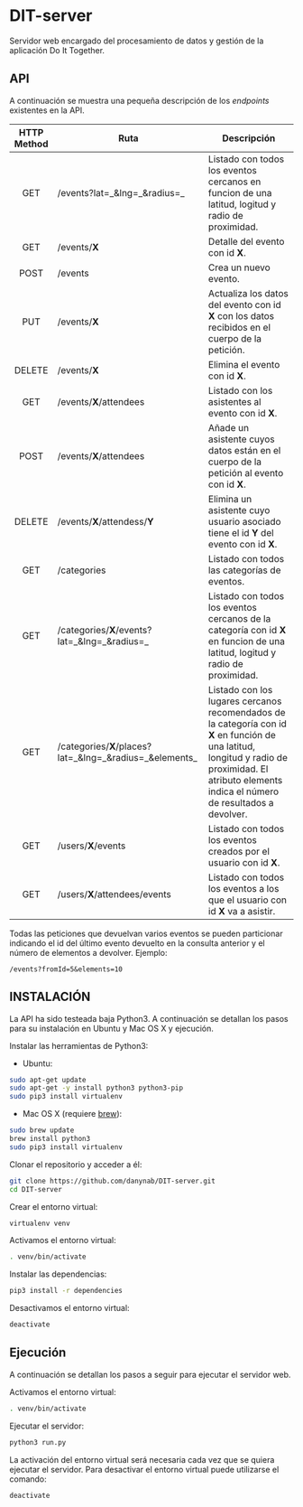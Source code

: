 # DIT-server

Servidor web encargado del procesamiento de datos y gestión de la aplicación Do It Together.

## API

A continuación se muestra una pequeña descripción de los *endpoints* existentes en la API.

HTTP Method | Ruta | Descripción
:----------:|------|-------------
GET | /events?lat=\_&lng=\_&radius=\_ | Listado con todos los eventos cercanos en funcion de una latitud, logitud y radio de proximidad.
GET | /events/**X** | Detalle del evento con id **X**.
POST | /events | Crea un nuevo evento.
PUT | /events/**X** | Actualiza los datos del evento con id **X** con los datos recibidos en el cuerpo de la petición.
DELETE | /events/**X** | Elimina el evento con id **X**.
GET | /events/**X**/attendees | Listado con los asistentes al evento con id **X**.
POST | /events/**X**/attendees | Añade un asistente cuyos datos están en el cuerpo de la petición al evento con id **X**.
DELETE | /events/**X**/attendess/**Y** | Elimina un asistente cuyo usuario asociado tiene el id **Y** del evento con id **X**.
GET | /categories | Listado con todos las categorías de eventos.
GET | /categories/**X**/events?lat=\_&lng=\_&radius=\_ | Listado con todos los eventos cercanos de la categoría con id **X** en funcion de una latitud, logitud y radio de proximidad.
GET | /categories/**X**/places?lat=\_&lng=\_&radius=\_&elements\_ | Listado con los lugares cercanos recomendados de la categoría con id **X** en función de una latitud, longitud y radio de proximidad. El atributo elements indica el número de resultados a devolver.
GET | /users/**X**/events | Listado con todos los eventos creados por el usuario con id **X**.
GET | /users/**X**/attendees/events | Listado con todos los eventos a los que el usuario con id **X** va a asistir.

Todas las peticiones que devuelvan varios eventos se pueden particionar indicando el id del último evento devuelto en la consulta anterior y el número de elementos a devolver. 
Ejemplo: 
```
/events?fromId=5&elements=10
```

##  INSTALACIÓN

La API ha sido testeada baja Python3. A continuación se detallan los pasos para su instalación en Ubuntu y Mac OS X y ejecución.

Instalar las herramientas de Python3:

* Ubuntu:
```bash
sudo apt-get update
sudo apt-get -y install python3 python3-pip
sudo pip3 install virtualenv
```

* Mac OS X (requiere [brew](http://brew.sh)):
```bash
sudo brew update
brew install python3
sudo pip3 install virtualenv
```

Clonar el repositorio y acceder a él:

```bash
git clone https://github.com/danynab/DIT-server.git
cd DIT-server
```

Crear el entorno virtual:

```bash
virtualenv venv
```

Activamos el entorno virtual:

```bash
. venv/bin/activate
```

Instalar las dependencias:

```bash
pip3 install -r dependencies
```

Desactivamos el entorno virtual:

```bash
deactivate
```

## Ejecución

A continuación se detallan los pasos a seguir para ejecutar el servidor web.

Activamos el entorno virtual:

```bash
. venv/bin/activate
```

Ejecutar el servidor:
```bash
python3 run.py
```

La activación del entorno virtual será necesaria cada vez que se quiera ejecutar el servidor. Para desactivar el entorno virtual puede utilizarse el comando:

```bash
deactivate
```
